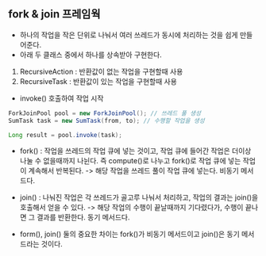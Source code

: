 ## fork & join 프레임웍
- 하나의 작업을 작은 단위로 나눠서 여러 쓰레드가 동시에 처리하는 것을 쉽게 만들어준다.
- 아래 두 클래스 중에서 하나를 상속받아 구현한다.
1) RecursiveAction : 반환값이 없는 작업을 구현할때 사용 
2) RecursiveTask  : 반환값이 있는 작업을 구현할때 사용
- invoke() 호출하여 작업 시작 
```java
ForkJoinPool pool = new ForkJoinPool(); // 쓰레드 풀 생성 
SumTask task = new SumTask(from, to); // 수행할 작업을 생성 

Long result = pool.invoke(task); 
```

- fork() : 작업을 쓰레드의 작업 큐에 넣는 것이고, 작업 큐에 들어간 작업은 더이상 나눌 수 없을때까지 나뉜다.
즉 compute()로 나누고 fork()로 작업 큐에 넣는 작업이 계속해서 반복된다.
-> 해당 작업을 쓰레드 풀이 작업 큐에 넣는다. 비동기 메서드다.
- join() : 나눠진 작업은 각 쓰레드가 골고루 나눠서 처리하고, 작업의 결과는 join()을 호출해서 얻을 수 있다.
-> 해당 작업의 수행이 끝날때까지 기다렸다가, 수행이 끝나면 그 결과를 반환한다. 동기 메서드다.

- form(), join() 둘의 중요한 차이는 fork()가 비동기 메서드이고 join()은 동기 메서드라는 것이다.

